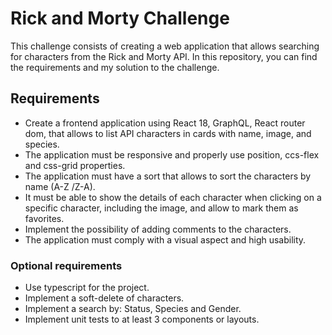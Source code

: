 # Rick and Morty Challenge
This challenge consists of creating a web application that allows searching for characters from the Rick and Morty API. In this repository, you can find the requirements and my solution to the challenge.

## Requirements
- Create a frontend application using React 18, GraphQL, React router dom, that allows to list API characters in cards with name, image, and species.
- The application must be responsive and properly use position, ccs-flex and css-grid properties.
- The application must have a sort that allows to sort the characters by name (A-Z /Z-A).
- It must be able to show the details of each character when clicking on a specific character, including the image, and allow to mark them as favorites.
- Implement the possibility of adding comments to the characters.
- The application must comply with a visual aspect and high usability.

### Optional requirements
- Use typescript for the project.
- Implement a soft-delete of characters.
- Implement a search by: Status, Species and Gender.
- Implement unit tests to at least 3 components or layouts.
